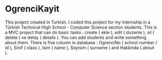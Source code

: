 # OgrenciKayit

This project created in Turkish. I coded this project for my internship in a Türkish Technical High School - Computer Science section students. 
This is a MVC project that can do basic tasks : create ( ekle ), edit ( duzenle ), sil ( delete ) ve detay ( details ).
You can add students and write something about them. There is five column in database : OgrenciNo ( school number / id ), Sinif ( class ), Isim ( name ), Soyisim ( surname ) and Hakkinda ( about ).
